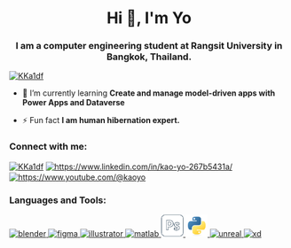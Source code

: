 ## <h1 align="center">Hi 👋, I'm Yo</h1>
<h3 align="center">I am a computer engineering student at Rangsit University in Bangkok, Thailand.</h3>

<p align="left"> <a href="https://twitter.com/KKa1df" target="blank"><img src="https://img.shields.io/twitter/follow/KKa1df?logo=twitter&style=for-the-badge" alt="KKa1df" /></a> </p>

- 🌱 I’m currently learning **Create and manage model-driven apps with Power Apps and Dataverse**

- ⚡ Fun fact **I am human hibernation expert.**

<h3 align="left">Connect with me:</h3>
<p align="left">
<a href="https://twitter.com/KKa1df" target="blank"><img align="center" src="https://raw.githubusercontent.com/rahuldkjain/github-profile-readme-generator/master/src/images/icons/Social/twitter.svg" alt="KKa1df" height="30" width="40" /></a>
<a href="https://linkedin.com/in/https://www.linkedin.com/in/kao-yo-267b5431a/" target="blank"><img align="center" src="https://raw.githubusercontent.com/rahuldkjain/github-profile-readme-generator/master/src/images/icons/Social/linked-in-alt.svg" alt="https://www.linkedin.com/in/kao-yo-267b5431a/" height="30" width="40" /></a>
<a href="https://www.youtube.com/c/https://www.youtube.com/@kaoyo" target="blank"><img align="center" src="https://raw.githubusercontent.com/rahuldkjain/github-profile-readme-generator/master/src/images/icons/Social/youtube.svg" alt="https://www.youtube.com/@kaoyo" height="30" width="40" /></a>
</p>

<h3 align="left">Languages and Tools:</h3>
<p align="left"> <a href="https://www.blender.org/" target="_blank" rel="noreferrer"> <img src="https://download.blender.org/branding/community/blender_community_badge_white.svg" alt="blender" width="40" height="40"/> </a> <a href="https://www.figma.com/" target="_blank" rel="noreferrer"> <img src="https://www.vectorlogo.zone/logos/figma/figma-icon.svg" alt="figma" width="40" height="40"/> </a> <a href="https://www.adobe.com/in/products/illustrator.html" target="_blank" rel="noreferrer"> <img src="https://www.vectorlogo.zone/logos/adobe_illustrator/adobe_illustrator-icon.svg" alt="illustrator" width="40" height="40"/> </a> <a href="https://www.mathworks.com/" target="_blank" rel="noreferrer"> <img src="https://upload.wikimedia.org/wikipedia/commons/2/21/Matlab_Logo.png" alt="matlab" width="40" height="40"/> </a> <a href="https://www.photoshop.com/en" target="_blank" rel="noreferrer"> <img src="https://raw.githubusercontent.com/devicons/devicon/master/icons/photoshop/photoshop-line.svg" alt="photoshop" width="40" height="40"/> </a> <a href="https://www.python.org" target="_blank" rel="noreferrer"> <img src="https://raw.githubusercontent.com/devicons/devicon/master/icons/python/python-original.svg" alt="python" width="40" height="40"/> </a> <a href="https://unrealengine.com/" target="_blank" rel="noreferrer"> <img src="https://raw.githubusercontent.com/kenangundogan/fontisto/036b7eca71aab1bef8e6a0518f7329f13ed62f6b/icons/svg/brand/unreal-engine.svg" alt="unreal" width="40" height="40"/> </a> <a href="https://www.adobe.com/products/xd.html" target="_blank" rel="noreferrer"> <img src="https://cdn.worldvectorlogo.com/logos/adobe-xd.svg" alt="xd" width="40" height="40"/> </a> </p>

<h3 ![Unreal Engine](https://img.shields.io/badge/unrealengine-%23313131.svg?style=for-the-badge&logo=unrealengine&logoColor=white) </h3>
